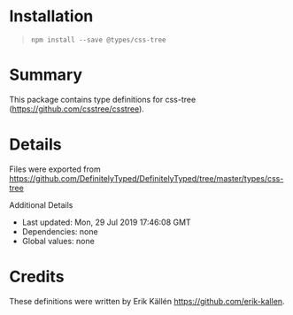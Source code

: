 # Installation
> `npm install --save @types/css-tree`

# Summary
This package contains type definitions for css-tree (https://github.com/csstree/csstree).

# Details
Files were exported from https://github.com/DefinitelyTyped/DefinitelyTyped/tree/master/types/css-tree

Additional Details
 * Last updated: Mon, 29 Jul 2019 17:46:08 GMT
 * Dependencies: none
 * Global values: none

# Credits
These definitions were written by Erik Källén <https://github.com/erik-kallen>.
